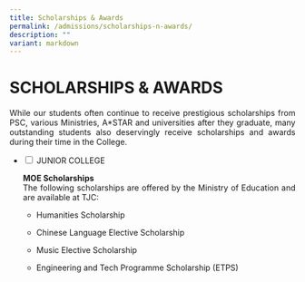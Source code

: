 ```yaml
---
title: Scholarships & Awards
permalink: /admissions/scholarships-n-awards/
description: ""
variant: markdown
---
```

# SCHOLARSHIPS &amp; AWARDS

<p style="text-align: justify;">While our students often continue to receive prestigious scholarships from PSC, various Ministries, A*STAR and universities after they graduate, many outstanding students also deservingly receive scholarships and awards during their time in the College.</p>

<ul class="jekyllcodex_accordion">

  <li>
    <input type="checkbox" id="accordion2">
    <label for="accordion2">JUNIOR COLLEGE</label>
    <div>
				<p style="text-align: justify;"><b>MOE Scholarships</b><br>The following scholarships are offered by the Ministry of Education and are available at TJC:</p>
			<ul>
				<li><p style="text-align: justify;">Humanities Scholarship</p></li>
				<li><p style="text-align: justify;">Chinese Language Elective Scholarship </p></li>				
				<li><p style="text-align: justify;">Music Elective Scholarship</p></li>
			<li><p style="text-align: justify;">Engineering and Tech Programme Scholarship (ETPS)</p></li>	
				</ul>
						
  </div>
	</li> 
	</ul>